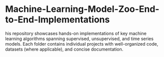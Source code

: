 # Machine-Learning-Model-Zoo-End-to-End-Implementations
his repository showcases hands-on implementations of key machine learning algorithms spanning supervised, unsupervised, and time series models. Each folder contains individual projects with well-organized code, datasets (where applicable), and concise documentation.
